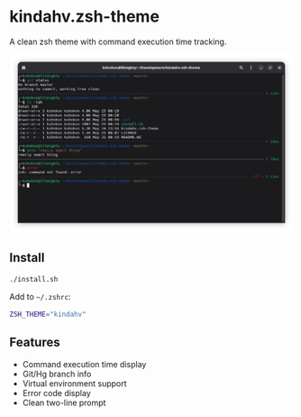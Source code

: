 # kindahv.zsh-theme

A clean zsh theme with command execution time tracking.

![screenshot](screenshot.png)

## Install

```bash
./install.sh
```

Add to `~/.zshrc`:
```bash
ZSH_THEME="kindahv"
```

## Features

- Command execution time display
- Git/Hg branch info
- Virtual environment support
- Error code display
- Clean two-line prompt
